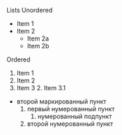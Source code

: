 Lists
Unordered

* Item 1
* Item 2
  * Item 2a
  * Item 2b

Ordered

1. Item 1
2. Item 2
3. Item 3
   2. Item 3.1

* второй маркированный пункт 
  1. первый нумерованный пункт
     1. нумерованный подпункт  
  2. второй нумерованный пункт
